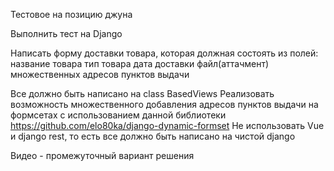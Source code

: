 Тестовое на позицию джуна

Выполнить тест на Django

Написать форму доставки товара, которая должная состоять из полей:
название товара
тип товара
дата доставки
файл(аттачмент)
множественных адресов пунктов выдачи

Все должно быть написано на class BasedViews
Реализовать возможность множественного добавления адресов пунктов выдачи на формсетах с использованием данной библиотеки https://github.com/elo80ka/django-dynamic-formset
Не использовать Vue и django rest, то есть все должно быть написано на чистой django

Видео - промежуточный вариант решения
